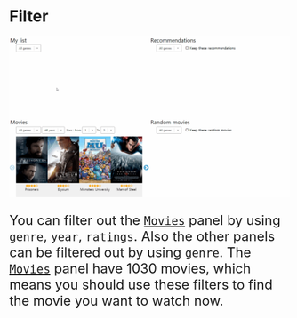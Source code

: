 # Filter
<img src="../content/filter.gif"/>
<p style="font-size:18pt;">
You can filter out the <a href="../four-main-view/movies.md"><code>Movies</code></a> panel by using <code>genre</code>, <code>year</code>, <code>ratings</code>. Also the other panels can be filtered out by using <code>genre</code>.  
The <a href="../four-main-view/movies.md"><code>Movies</code></a> panel have 1030 movies, which means you should use these filters to find the movie you want to watch now.
</p>